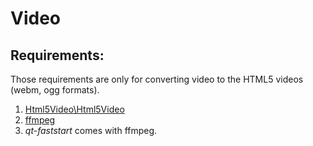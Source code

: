 # Video

## Requirements:

Those requirements are only for converting video to the HTML5 videos (webm, ogg formats). 

 1. [Html5Video\Html5Video](https://github.com/xemle/html5-video-php)
 2. [ffmpeg](http://www.ffmpeg.org/)
 3. *qt-faststart* comes with ffmpeg.